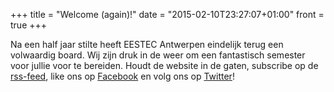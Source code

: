 +++
title = "Welcome (again)!"
date = "2015-02-10T23:27:07+01:00"
front = true
+++

Na een half jaar stilte heeft EESTEC Antwerpen eindelijk terug een volwaardig
board. Wij zijn druk in de weer om een fantastisch semester voor jullie voor te
bereiden.
Houdt de website in de gaten, subscribe op de
[rss-feed](http://eestec.be/rss), like ons op [Facebook](http://facebook.com/eestecantwerp) en
volg ons op [Twitter](http://twitter.com/eestecantwerp)!
